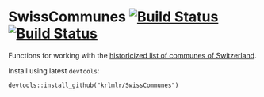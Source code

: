 # SwissCommunes [![Build Status](https://travis-ci.org/krlmlr/SwissCommunes.png?branch=master)](https://travis-ci.org/krlmlr/SwissCommunes) [![Build Status](https://ci.appveyor.com/api/projects/status/github/krlmlr/SwissCommunes?branch=master)](https://ci.appveyor.com/project/krlmlr/SwissCommunes)

Functions for working with the [historicized list of communes of Switzerland](http://www.bfs.admin.ch/bfs/portal/de/index/infothek/nomenklaturen/blank/blank/gem_liste/02.html).

Install using latest `devtools`:

```
devtools::install_github("krlmlr/SwissCommunes")
```
